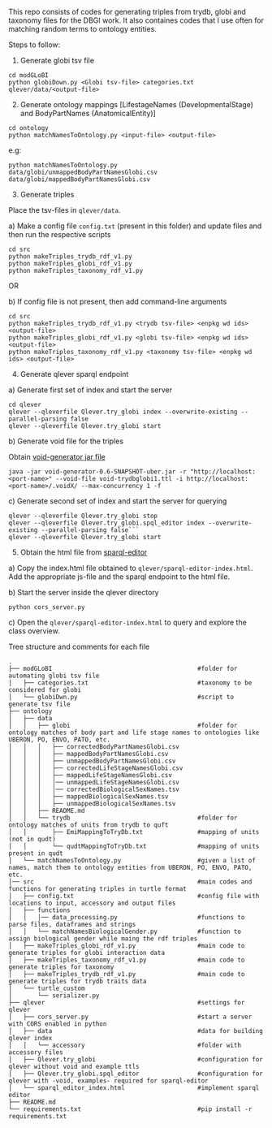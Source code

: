 This repo consists of codes for generating triples from trydb, globi and taxonomy files for the DBGI work. It also containes codes that I use often for matching random terms to ontology entities.

Steps to follow:
1. Generate globi tsv file

```
cd modGLoBI
python globiDown.py <Globi tsv-file> categories.txt qlever/data/<output-file>
```


2. Generate ontology mappings [LifestageNames (DevelopmentalStage) and BodyPartNames (AnatomicalEntity)]

```
cd ontology
python matchNamesToOntology.py <input-file> <output-file>
```

e.g:
```
python matchNamesToOntology.py data/globi/unmappedBodyPartNamesGlobi.csv data/globi/mappedBodyPartNamesGlobi.csv
```



3. Generate triples

Place the tsv-files in ```qlever/data```.

a) Make a config file ```config.txt``` (present in this folder) and update files and then run the respective scripts

```
cd src
python makeTriples_trydb_rdf_v1.py
python makeTriples_globi_rdf_v1.py
python makeTriples_taxonomy_rdf_v1.py
```
OR

b) If config file is not present, then add command-line arguments 

```
cd src
python makeTriples_trydb_rdf_v1.py <trydb tsv-file> <enpkg wd ids> <output-file>
python makeTriples_globi_rdf_v1.py <globi tsv-file> <enpkg wd ids> <output-file>
python makeTriples_taxonomy_rdf_v1.py <taxonomy tsv-file> <enpkg wd ids> <output-file>
```


4. Generate qlever sparql endpoint

a) Generate first set of index and start the server

```
cd qlever
qlever --qleverfile Qlever.try_globi index --overwrite-existing --parallel-parsing false
qlever --qleverfile Qlever.try_globi start
```

b) Generate void file for the triples 

Obtain [void-generator jar file](https://github.com/JervenBolleman/void-generator)

```java -jar void-generator-0.6-SNAPSHOT-uber.jar -r "http://localhost:<port-name>" --void-file void-trydbglobi1.ttl -i http://localhost:<port-name>/.voidX/ --max-concurrency 1 -f```

c) Generate second set of index and start the server for querying

```
qlever --qleverfile Qlever.try_globi stop
qlever --qleverfile Qlever.try_globi.spql_editor index --overwrite-existing --parallel-parsing false```
qlever --qleverfile Qlever.try_globi start
```

5. Obtain the html file from [sparql-editor](https://github.com/JervenBolleman/void-generator)

a) Copy the index.html file obtained to ```qlever/sparql-editor-index.html```. Add the appropriate js-file and the sparql endpoint to the html file.

b) Start the server inside the qlever directory

```python cors_server.py```

c) Open the ```qlever/sparql-editor-index.html``` to query and explore the class overview.


Tree structure and comments for each file

```
.
├── modGLoBI                                        #folder for automating globi tsv file
│   ├── categories.txt                              #taxonomy to be considered for globi
│   └── globiDwn.py                                 #script to generate tsv file
├── ontology
│   ├── data
│   │   ├── globi                                   #folder for ontology matches of body part and life stage names to ontologies like UBERON, PO, ENVO, PATO, etc.
│   │   │   ├── correctedBodyPartNamesGlobi.csv
│   │   │   ├── mappedBodyPartNamesGlobi.csv
│   │   │   ├── unmappedBodyPartNamesGlobi.csv
│   │   │   ├── correctedLifeStageNamesGlobi.csv
│   │   │   ├── mappedLifeStageNamesGlobi.csv
│   │   │   │── unmappedLifeStageNamesGlobi.csv
│   │   │   │── correctedBiologicalSexNames.tsv
│   │   │   ├── mappedBiologicalSexNames.tsv
│   │   │   ├── unmappedBiologicalSexNames.tsv
│   │   ├── README.md
│   │   └── trydb                                   #folder for ontology matches of units from trydb to quft
│   │       ├── EmiMappingToTryDb.txt               #mapping of units (not in qudt)
│   │       └── qudtMappingToTryDb.txt              #mapping of units present in qudt
│   └── matchNamesToOntology.py                     #given a list of names, match them to ontology entities from UBERON, PO, ENVO, PATO, etc.
│── src                                             #main codes and functions for generating triples in turtle format
│   ├── config.txt                                  #config file with locations to input, accessory and output files
│   ├── functions
│   │   │── data_processing.py                      #functions to parse files, dataframes and strings
│   │   └── matchNamesBiologicalGender.py           #function to assign biological gender while maing the rdf triples
│   ├── makeTriples_globi_rdf_v1.py                 #main code to generate triples for globi interaction data
│   ├── makeTriples_taxonomy_rdf_v1.py              #main code to generate triples for taxonomy
│   ├── makeTriples_trydb_rdf_v1.py                 #main code to generate triples for trydb traits data
│   └── turtle_custom
│       └── serializer.py                          
├── qlever                                          #settings for qlever
│   ├── cors_server.py                              #start a server with CORS enabled in python
│   ├── data                                        #data for building qlever index
│   │   └── accessory                               #folder with accessory files
│   ├── Qlever.try_globi                            #configuration for qlever without void and example ttls
│   ├── Qlever.try_globi.spql_editor                #configuration for qlever with -void, examples- required for sparql-editor
│   └── sparql_editor_index.html                    #implement sparql editor
├── README.md           
└── requirements.txt                                #pip install -r requirements.txt
```
